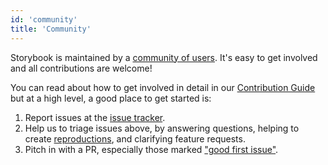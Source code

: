 ```yaml
---
id: 'community'
title: 'Community'
---
```


Storybook is maintained by a [community of users](https://github.com/storybooks/storybook/graphs/contributors). It's easy to get involved and all contributions are welcome!

You can read about how to get involved in detail in our [Contribution Guide](https://github.com/storybooks/storybook/blob/master/CONTRIBUTING.md) but at a high level, a good place to get started is:

1.  Report issues at the [issue tracker](https://github.com/storybooks/storybook/issues).
2.  Help us to triage issues above, by answering questions, helping to create [reproductions](https://github.com/storybooks/storybook/blob/master/CONTRIBUTING.md#reproductions), and clarifying feature requests.
3.  Pitch in with a PR, especially those marked ["good first issue"](https://github.com/storybooks/storybook/labels/good%20first%20issue).

